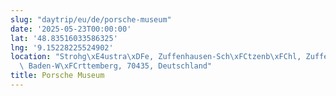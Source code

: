 ```yaml
---
slug: "daytrip/eu/de/porsche-museum"
date: '2025-05-23T00:00:00'
lat: '48.83516033586325'
lng: '9.15228225524902'
location: "Strohg\xE4ustra\xDFe, Zuffenhausen-Sch\xFCtzenb\xFChl, Zuffenhausen, Stuttgart,\
  \ Baden-W\xFCrttemberg, 70435, Deutschland"
title: Porsche Museum
---
```



